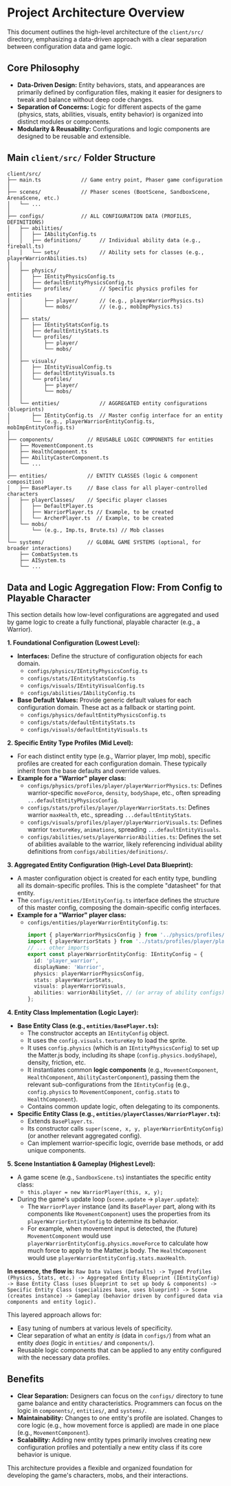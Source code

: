 # Project Architecture Overview

This document outlines the high-level architecture of the `client/src/` directory, emphasizing a data-driven approach with a clear separation between configuration data and game logic.

## Core Philosophy
-   **Data-Driven Design:** Entity behaviors, stats, and appearances are primarily defined by configuration files, making it easier for designers to tweak and balance without deep code changes.
-   **Separation of Concerns:** Logic for different aspects of the game (physics, stats, abilities, visuals, entity behavior) is organized into distinct modules or components.
-   **Modularity & Reusability:** Configurations and logic components are designed to be reusable and extensible.

## Main `client/src/` Folder Structure

```
client/src/
├── main.ts             // Game entry point, Phaser game configuration
│
├── scenes/             // Phaser scenes (BootScene, SandboxScene, ArenaScene, etc.)
│   └── ...
│
├── configs/            // ALL CONFIGURATION DATA (PROFILES, DEFINITIONS)
│   ├── abilities/
│   │   ├── IAbilityConfig.ts
│   │   ├── definitions/      // Individual ability data (e.g., fireball.ts)
│   │   └── sets/             // Ability sets for classes (e.g., playerWarriorAbilities.ts)
│   │
│   ├── physics/
│   │   ├── IEntityPhysicsConfig.ts
│   │   ├── defaultEntityPhysicsConfig.ts
│   │   └── profiles/         // Specific physics profiles for entities
│   │       ├── player/       // (e.g., playerWarriorPhysics.ts)
│   │       └── mobs/         // (e.g., mobImpPhysics.ts)
│   │
│   ├── stats/
│   │   ├── IEntityStatsConfig.ts
│   │   ├── defaultEntityStats.ts
│   │   └── profiles/
│   │       ├── player/
│   │       └── mobs/
│   │
│   ├── visuals/
│   │   ├── IEntityVisualConfig.ts
│   │   ├── defaultEntityVisuals.ts
│   │   └── profiles/
│   │       ├── player/
│   │       └── mobs/
│   │
│   └── entities/             // AGGREGATED entity configurations (blueprints)
│       ├── IEntityConfig.ts  // Master config interface for an entity
│       └── (e.g., playerWarriorEntityConfig.ts, mobImpEntityConfig.ts)
│
├── components/           // REUSABLE LOGIC COMPONENTS for entities
│   ├── MovementComponent.ts
│   ├── HealthComponent.ts
│   ├── AbilityCasterComponent.ts
│   └── ...
│
├── entities/             // ENTITY CLASSES (logic & component composition)
│   ├── BasePlayer.ts     // Base class for all player-controlled characters
│   ├── playerClasses/    // Specific player classes
│   │   ├── DefaultPlayer.ts
│   │   ├── WarriorPlayer.ts // Example, to be created
│   │   └── ArcherPlayer.ts  // Example, to be created
│   └── mobs/
│       └── (e.g., Imp.ts, Brute.ts) // Mob classes
│
└── systems/              // GLOBAL GAME SYSTEMS (optional, for broader interactions)
    ├── CombatSystem.ts
    ├── AISystem.ts
    └── ...
```

## Data and Logic Aggregation Flow: From Config to Playable Character

This section details how low-level configurations are aggregated and used by game logic to create a fully functional, playable character (e.g., a Warrior).

**1. Foundational Configuration (Lowest Level):**
   *   **Interfaces:** Define the structure of configuration objects for each domain.
        *   `configs/physics/IEntityPhysicsConfig.ts`
        *   `configs/stats/IEntityStatsConfig.ts`
        *   `configs/visuals/IEntityVisualConfig.ts`
        *   `configs/abilities/IAbilityConfig.ts`
   *   **Base Default Values:** Provide generic default values for each configuration domain. These act as a fallback or starting point.
        *   `configs/physics/defaultEntityPhysicsConfig.ts`
        *   `configs/stats/defaultEntityStats.ts`
        *   `configs/visuals/defaultEntityVisuals.ts`

**2. Specific Entity Type Profiles (Mid Level):**
   *   For each distinct entity type (e.g., Warrior player, Imp mob), specific profiles are created for each configuration domain. These typically inherit from the base defaults and override values.
   *   **Example for a "Warrior" player class:**
        *   `configs/physics/profiles/player/playerWarriorPhysics.ts`: Defines warrior-specific `moveForce`, `density`, `bodyShape`, etc., often spreading `...defaultEntityPhysicsConfig`.
        *   `configs/stats/profiles/player/playerWarriorStats.ts`: Defines warrior `maxHealth`, etc., spreading `...defaultEntityStats`.
        *   `configs/visuals/profiles/player/playerWarriorVisuals.ts`: Defines warrior `textureKey`, `animations`, spreading `...defaultEntityVisuals`.
        *   `configs/abilities/sets/playerWarriorAbilities.ts`: Defines the set of abilities available to the warrior, likely referencing individual ability definitions from `configs/abilities/definitions/`.

**3. Aggregated Entity Configuration (High-Level Data Blueprint):**
   *   A master configuration object is created for each entity type, bundling all its domain-specific profiles. This is the complete "datasheet" for that entity.
   *   The `configs/entities/IEntityConfig.ts` interface defines the structure of this master config, composing the domain-specific config interfaces.
   *   **Example for a "Warrior" player class:**
        *   `configs/entities/playerWarriorEntityConfig.ts`:
            ```typescript
            import { playerWarriorPhysicsConfig } from '../physics/profiles/player/playerWarriorPhysics';
            import { playerWarriorStats } from '../stats/profiles/player/playerWarriorStats';
            // ... other imports
            export const playerWarriorEntityConfig: IEntityConfig = {
              id: 'player_warrior',
              displayName: 'Warrior',
              physics: playerWarriorPhysicsConfig,
              stats: playerWarriorStats,
              visuals: playerWarriorVisuals,
              abilities: warriorAbilitySet, // (or array of ability configs)
            };
            ```

**4. Entity Class Implementation (Logic Layer):**
   *   **Base Entity Class (e.g., `entities/BasePlayer.ts`):**
        *   The constructor accepts an `IEntityConfig` object.
        *   It uses the `config.visuals.textureKey` to load the sprite.
        *   It uses `config.physics` (which is an `IEntityPhysicsConfig`) to set up the Matter.js body, including its shape (`config.physics.bodyShape`), density, friction, etc.
        *   It instantiates common **logic components** (e.g., `MovementComponent`, `HealthComponent`, `AbilityCasterComponent`), passing them the relevant sub-configurations from the `IEntityConfig` (e.g., `config.physics` to `MovementComponent`, `config.stats` to `HealthComponent`).
        *   Contains common update logic, often delegating to its components.
   *   **Specific Entity Class (e.g., `entities/playerClasses/WarriorPlayer.ts`):**
        *   Extends `BasePlayer.ts`.
        *   Its constructor calls `super(scene, x, y, playerWarriorEntityConfig)` (or another relevant aggregated config).
        *   Can implement warrior-specific logic, override base methods, or add unique components.

**5. Scene Instantiation & Gameplay (Highest Level):**
   *   A game scene (e.g., `SandboxScene.ts`) instantiates the specific entity class:
        *   `this.player = new WarriorPlayer(this, x, y);`
   *   During the game's update loop (`scene.update` -> `player.update`):
        *   The `WarriorPlayer` instance (and its `BasePlayer` part, along with its components like `MovementComponent`) uses the properties from its `playerWarriorEntityConfig` to determine its behavior.
        *   For example, when movement input is detected, the (future) `MovementComponent` would use `playerWarriorEntityConfig.physics.moveForce` to calculate how much force to apply to the Matter.js body. The `HealthComponent` would use `playerWarriorEntityConfig.stats.maxHealth`.

**In essence, the flow is:**
`Raw Data Values (Defaults) -> Typed Profiles (Physics, Stats, etc.) -> Aggregated Entity Blueprint (IEntityConfig) -> Base Entity Class (uses blueprint to set up body & components) -> Specific Entity Class (specializes base, uses blueprint) -> Scene (creates instance) -> Gameplay (behavior driven by configured data via components and entity logic).`

This layered approach allows for:
-   Easy tuning of numbers at various levels of specificity.
-   Clear separation of what an entity *is* (data in `configs/`) from what an entity *does* (logic in `entities/` and `components/`).
-   Reusable logic components that can be applied to any entity configured with the necessary data profiles.

## Benefits
-   **Clear Separation:** Designers can focus on the `configs/` directory to tune game balance and entity characteristics. Programmers can focus on the logic in `components/`, `entities/`, and `systems/`.
-   **Maintainability:** Changes to one entity's profile are isolated. Changes to core logic (e.g., how movement force is applied) are made in one place (e.g., `MovementComponent`).
-   **Scalability:** Adding new entity types primarily involves creating new configuration profiles and potentially a new entity class if its core behavior is unique.

This architecture provides a flexible and organized foundation for developing the game's characters, mobs, and their interactions.
